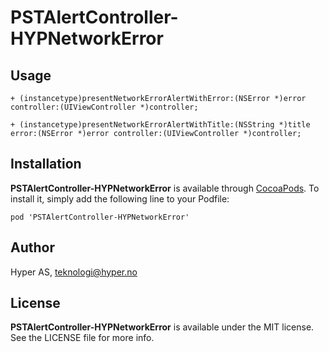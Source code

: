 # PSTAlertController-HYPNetworkError

## Usage

```objc
+ (instancetype)presentNetworkErrorAlertWithError:(NSError *)error controller:(UIViewController *)controller;

+ (instancetype)presentNetworkErrorAlertWithTitle:(NSString *)title error:(NSError *)error controller:(UIViewController *)controller;
```

## Installation

**PSTAlertController-HYPNetworkError** is available through [CocoaPods](http://cocoapods.org). To install
it, simply add the following line to your Podfile:

`pod 'PSTAlertController-HYPNetworkError'`

## Author

Hyper AS, teknologi@hyper.no

## License

**PSTAlertController-HYPNetworkError** is available under the MIT license. See the LICENSE file for more info.
